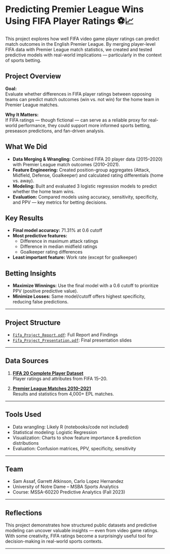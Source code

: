 # Predicting Premier League Wins Using FIFA Player Ratings ⚽️📈

This project explores how well FIFA video game player ratings can predict match outcomes in the English Premier League. By merging player-level FIFA data with Premier League match statistics, we created and tested predictive models with real-world implications — particularly in the context of sports betting.

## Project Overview

**Goal:**  
Evaluate whether differences in FIFA player ratings between opposing teams can predict match outcomes (win vs. not win) for the home team in Premier League matches.

**Why It Matters:**  
If FIFA ratings — though fictional — can serve as a reliable proxy for real-world performance, they could support more informed sports betting, preseason predictions, and fan-driven analysis.

## What We Did

- **Data Merging & Wrangling:** Combined FIFA 20 player data (2015–2020) with Premier League match outcomes (2010–2021).
- **Feature Engineering:** Created position-group aggregates (Attack, Midfield, Defense, Goalkeeper) and calculated rating differentials (home vs. away).
- **Modeling:** Built and evaluated 3 logistic regression models to predict whether the home team wins.
- **Evaluation:** Compared models using accuracy, sensitivity, specificity, and PPV — key metrics for betting decisions.

## Key Results

- **Final model accuracy:** 71.31% at 0.6 cutoff  
- **Most predictive features:**  
  - Difference in maximum attack ratings  
  - Difference in median midfield ratings  
  - Goalkeeper rating differences  
- **Least important feature:** Work rate (except for goalkeeper)

##  Betting Insights

- **Maximize Winnings:** Use the final model with a 0.6 cutoff to prioritize PPV (positive predictive value).
- **Minimize Losses:** Same model/cutoff offers highest specificity, reducing false predictions.

---

## Project Structure

- [`Fifa_Project_Report.pdf`](Fifa_Project_Report.pdf): Full Report and Findings
- [`Fifa_Project_Presentation.pdf`](Fifa_Project_Presentation.pdf): Final presentation slides
---

## Data Sources

1. **[FIFA 20 Complete Player Dataset](https://www.kaggle.com/datasets/stefanoleone992/fifa-20-complete-player-dataset)**  
   Player ratings and attributes from FIFA 15–20.

2. **[Premier League Matches 2010–2021](https://www.kaggle.com/datasets/pablohfreitas/all-premier-league-matches-20102021)**  
   Results and statistics from 4,000+ EPL matches.

---

## Tools Used

- Data wrangling: Likely R (notebooks/code not included)
- Statistical modeling: Logistic Regression
- Visualization: Charts to show feature importance & prediction distributions
- Evaluation: Confusion matrices, PPV, specificity, sensitivity

---

## Team

- Sam Assaf, Garrett Atkinson, Carlo Lopez Hernandez  
- University of Notre Dame – MSBA Sports Analytics  
- Course: MSSA-60220 Predictive Analytics (Fall 2023)

---

## Reflections

This project demonstrates how structured public datasets and predictive modeling can uncover valuable insights — even from video game ratings. With some creativity, FIFA ratings become a surprisingly useful tool for decision-making in real-world sports contexts.

---



